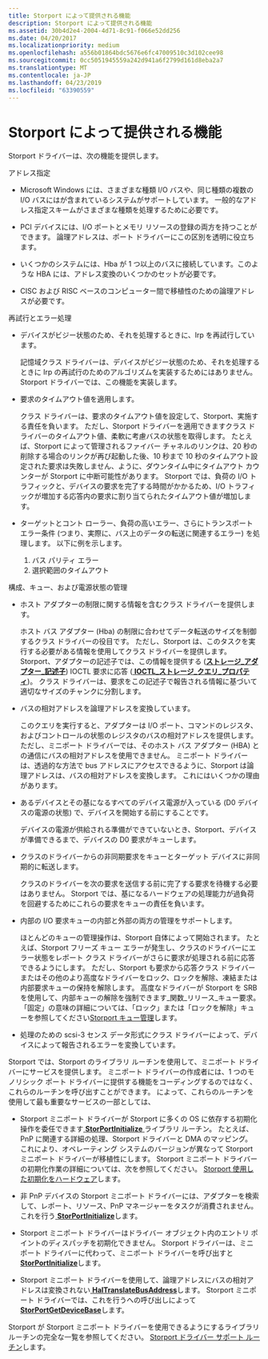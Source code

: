 ```yaml
---
title: Storport によって提供される機能
description: Storport によって提供される機能
ms.assetid: 30b4d2e4-2004-4d71-8c91-f066e52dd256
ms.date: 04/20/2017
ms.localizationpriority: medium
ms.openlocfilehash: a556b01864bdc5676e6fc47009510c3d102cee98
ms.sourcegitcommit: 0cc5051945559a242d941a6f2799d161d8eba2a7
ms.translationtype: MT
ms.contentlocale: ja-JP
ms.lasthandoff: 04/23/2019
ms.locfileid: "63390559"
---
```

# <a name="capabilities-provided-by-storport"></a>Storport によって提供される機能


Storport ドライバーは、次の機能を提供します。

アドレス指定

-   Microsoft Windows には、さまざまな種類 I/O バスや、同じ種類の複数の I/O バスにはが含まれているシステムがサポートしています。 一般的なアドレス指定スキームがさまざまな種類を処理するために必要です。

-   PCI デバイスには、I/O ポートとメモリ リソースの登録の両方を持つことができます。 論理アドレスは、ポート ドライバーにこの区別を透明に役立ちます。

-   いくつかのシステムには、Hba が 1 つ以上のバスに接続しています。このような HBA には、アドレス変換のいくつかのセットが必要です。

-   CISC および RISC ベースのコンピューター間で移植性のための論理アドレスが必要です。

再試行とエラー処理

-   デバイスがビジー状態のため、それを処理するときに、Irp を再試行しています。

    記憶域クラス ドライバーは、デバイスがビジー状態のため、それを処理するときに Irp の再試行のためのアルゴリズムを実装するためにはありません。 Storport ドライバーでは、この機能を実装します。

-   要求のタイムアウト値を適用します。

    クラス ドライバーは、要求のタイムアウト値を設定して、Storport、実施する責任を負います。 ただし、Storport ドライバーを適用できますクラス ドライバーのタイムアウト値、柔軟に考慮バスの状態を取得します。 たとえば、Storport によって管理されるファイバー チャネルのリンクは、20 秒の削除する場合のリンクが再び起動した後、10 秒まで 10 秒のタイムアウト設定された要求は失敗しません、ように、ダウンタイム中にタイムアウト カウンターが Storport に中断可能性があります。 Storport では、負荷の I/O トラフィックと、デバイスの要求を完了する時間がかかるため、I/O トラフィックが増加する応答内の要求に割り当てられたタイムアウト値が増加します。

-   ターゲットとコント ローラー、負荷の高いエラー、さらにトランスポート エラー条件 (つまり、実際に、バス上のデータの転送に関連するエラー) を処理します。 以下に例を示します。

    1.  バス パリティ エラー
    2.  選択範囲のタイムアウト

構成、キュー、および電源状態の管理

-   ホスト アダプターの制限に関する情報を含むクラス ドライバーを提供します。

    ホスト バス アダプター (Hba) の制限に合わせてデータ転送のサイズを制御するクラス ドライバーの役目です。 ただし、Storport は、このタスクを実行する必要がある情報を使用してクラス ドライバーを提供します。 Storport、アダプターの記述子では、この情報を提供する ([**ストレージ\_アダプター\_記述子**](https://msdn.microsoft.com/library/windows/hardware/ff566346)) IOCTL 要求に応答 ([ **IOCTL\_ストレージ\_クエリ\_プロパティ**](https://msdn.microsoft.com/library/windows/hardware/ff560590))。 クラス ドライバーは、要求をこの記述子で報告される情報に基づいて適切なサイズのチャンクに分割します。

-   バスの相対アドレスを論理アドレスを変換しています。

    このクエリを実行すると、アダプターは I/O ポート、コマンドのレジスタ、およびコントロールの状態のレジスタのバスの相対アドレスを提供します。 ただし、ミニポート ドライバーでは、そのホスト バス アダプター (HBA) との通信にバスの相対アドレスを使用できません。 ミニポート ドライバーは、透過的な方法で bus アドレスにアクセスできるように、Storport は論理アドレスは、バスの相対アドレスを変換します。 これにはいくつかの理由があります。

-   あるデバイスとその基になるすべてのデバイス電源が入っている (D0 デバイスの電源の状態) で、デバイスを開始する前にすることです。

    デバイスの電源が供給される準備ができていないとき、Storport、デバイスが準備できるまで、デバイスの D0 要求がキューします。

-   クラスのドライバーからの非同期要求をキューとターゲット デバイスに非同期的に転送します。

    クラスのドライバーを次の要求を送信する前に完了する要求を待機する必要はありません。 Storport では、基になるハードウェアの処理能力が過負荷を回避するためにこれらの要求をキューの責任を負います。

-   内部の I/O 要求キューの内部と外部の両方の管理をサポートします。

    ほとんどのキューの管理操作は、Storport 自体によって開始されます。 たとえば、Storport フリーズ キュー エラーが発生し、クラスのドライバーにエラー状態をレポート クラス ドライバーがさらに要求が処理される前に応答できるようにします。 ただし、Storport も要求から応答クラス ドライバーまたはその他のより高度なドライバーをロック、ロックを解除、凍結または内部要求キューの保持を解除します。 高度なドライバーが Storport を SRB を使用して、内部キューの解除を強制できます\_関数\_リリース\_キュー要求。 「固定」の意味の詳細については、「ロック」または「ロックを解除」キューを参照してください[Storport キュー管理](storport-queue-management.md)します。

-   処理のための scsi-3 センス データ形式にクラス ドライバーによって、デバイスによって報告されるエラーを変換しています。

Storport では、Storport のライブラリ ルーチンを使用して、ミニポート ドライバーにサービスを提供します。 ミニポート ドライバーの作成者には、1 つのモノリシック ポート ドライバーに提供する機能をコーディングするのではなく、これらのルーチンを呼び出すことができます。 によって、これらのルーチンを使用して最も重要なサービスの一部としては、

-   Storport ミニポート ドライバーが Storport に多くの OS に依存する初期化操作を委任できます[ **StorPortInitialize** ](https://msdn.microsoft.com/library/windows/hardware/ff567108)ライブラリ ルーチン。 たとえば、PnP に関連する詳細の処理、Storport ドライバーと DMA のマッピング。 これにより、オペレーティング システムのバージョンが異なって Storport ミニポート ドライバーが移植性にします。 Storport ミニポート ドライバーの初期化作業の詳細については、次を参照してください。 [Storport 使用した初期化をハードウェア](hardware-initialization-with-storport.md)します。

-   非 PnP デバイスの Storport ミニポート ドライバーには、アダプターを検索して、レポート、リソース、PnP マネージャーをタスクが消費されません。 これを行う[ **StorPortInitialize**](https://msdn.microsoft.com/library/windows/hardware/ff567108)します。

-   Storport ミニポート ドライバーはドライバー オブジェクト内のエントリ ポイントのディスパッチを初期化できません。 Storport ドライバーは、ミニポート ドライバーに代わって、ミニポート ドライバーを呼び出すと[ **StorPortInitialize**](https://msdn.microsoft.com/library/windows/hardware/ff567108)します。

-   Storport ミニポート ドライバーを使用して、論理アドレスにバスの相対アドレスは変換されない[ **HalTranslateBusAddress**](https://msdn.microsoft.com/library/windows/hardware/ff546637)します。 Storport ミニポート ドライバーでは、これを行うへの呼び出しによって[ **StorPortGetDeviceBase**](https://msdn.microsoft.com/library/windows/hardware/ff567080)します。

Storport が Storport ミニポート ドライバーを使用できるようにするライブラリ ルーチンの完全な一覧を参照してください。 [Storport ドライバー サポート ルーチン](https://msdn.microsoft.com/library/windows/hardware/ff567548)します。

 

 




